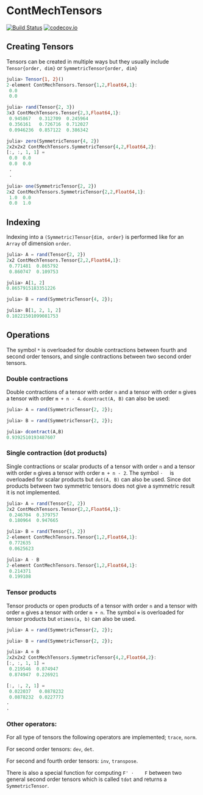 # ContMechTensors

[![Build Status](https://travis-ci.org/KristofferC/ContMechTensors.jl.svg?branch=master)](https://travis-ci.org/KristofferC/ContMechTensors.jl) [![codecov.io](https://codecov.io/github/KristofferC/ContMechTensors.jl/coverage.svg?branch=master)](https://codecov.io/github/KristofferC/ContMechTensors.jl?branch=master)


## Creating Tensors

Tensors can be created in multiple ways but they usually include `Tensor{order, dim}` or `SymmetricTensor{order, dim}`

```jl
julia> Tensor{1, 2}()
2-element ContMechTensors.Tensor{1,2,Float64,1}:
 0.0
 0.0

julia> rand(Tensor{2, 3})
3x3 ContMechTensors.Tensor{2,3,Float64,1}:
 0.945867   0.312709  0.245964
 0.356161   0.726716  0.712027
 0.0946236  0.857122  0.386342

julia> zero(SymmetricTensor{4, 2})
2x2x2x2 ContMechTensors.SymmetricTensor{4,2,Float64,2}:
[:, :, 1, 1] =
 0.0  0.0
 0.0  0.0
 .
 .

julia> one(SymmetricTensor{2, 2})
2x2 ContMechTensors.SymmetricTensor{2,2,Float64,1}:
 1.0  0.0
 0.0  1.0
```

## Indexing

Indexing into a `(Symmetric)Tensor{dim, order}` is performed like for an `Array` of dimension `order`. 

```jl
julia> A = rand(Tensor{2, 2})
2x2 ContMechTensors.Tensor{2,2,Float64,1}:
 0.771481  0.865792
 0.860747  0.109753

julia> A[1, 2]
0.8657915183351226

julia> B = rand(SymmetricTensor{4, 2});

julia> B[1, 2, 1, 2]
0.10221501099081753
```

## Operations

The symbol `*` is overloaded for double contractions between fourth and second order tensors, and single contractions between two second order tensors.

### Double contractions

Double contractions of a tensor with order `n` and a tensor with order `m` gives a tensor with order `m + n - 4`.  `dcontract(A, B)` can also be used:

```jl
julia> A = rand(SymmetricTensor{2, 2});

julia> B = rand(SymmetricTensor{2, 2});

julia> dcontract(A,B)
0.9392510193487607
```

### Single contraction (dot products)

Single contractions or scalar products of a tensor with order `n` and a tensor with order `m` gives a tensor with order `m + n - 2`. The symbol `⋅  ` is overloaded for scalar products but `dot(A, B)` can also be used.  Since dot products between two symmetric tensors does not give a symmetric result it is not implemented.

```jl
julia> A = rand(Tensor{2, 2})
2x2 ContMechTensors.Tensor{2,2,Float64,1}:
 0.246704  0.379757
 0.180964  0.947665

julia> B = rand(Tensor{1, 2})
2-element ContMechTensors.Tensor{1,2,Float64,1}:
 0.772635
 0.0625623

julia> A ⋅ B
2-element ContMechTensors.Tensor{1,2,Float64,1}:
 0.214371
 0.199108
```

### Tensor products

Tensor products or open products of a tensor with order `n` and a tensor with order `m` gives a tensor with order `m + n`.
The symbol `⊗` is overloaded for tensor products but `otimes(a, b)` can also be used.

```jl
julia> A = rand(SymmetricTensor{2, 2});

julia> B = rand(SymmetricTensor{2, 2});

julia> A ⊗ B
2x2x2x2 ContMechTensors.SymmetricTensor{4,2,Float64,2}:
[:, :, 1, 1] =
 0.219546  0.874947
 0.874947  0.226921

[:, :, 2, 1] =
 0.022037   0.0878232
 0.0878232  0.0227773
.
.
```

### Other operators:

For all type of tensors the following operators are implemented; `trace`, `norm`.

For second order tensors: `dev`, `det`.

For second and fourth order tensors: `inv`, `transpose`.

There is also a special function for computing `F' ⋅    F` between two general second order tensors which is called `tdot` and returns a `SymmetricTensor`.



